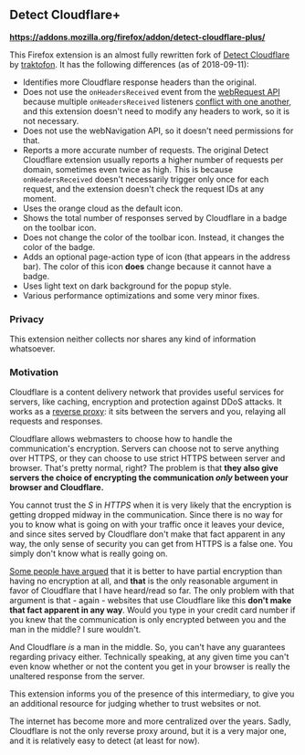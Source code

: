 Detect Cloudflare+
------------------

**https://addons.mozilla.org/firefox/addon/detect-cloudflare-plus/**

This Firefox extension is an almost fully rewritten fork of [Detect Cloudflare](https://github.com/traktofon/cf-detect) by [traktofon](https://github.com/traktofon). It has the following differences (as of 2018-09-11):
- Identifies more Cloudflare response headers than the original.
- Does not use the `onHeadersReceived` event from the [webRequest API](https://developer.mozilla.org/en-US/docs/Mozilla/Add-ons/WebExtensions/API/webRequest/) because multiple `onHeadersReceived` listeners [conflict with one another](https://github.com/ghacksuserjs/ghacks-user.js/issues/265), and this extension doesn't need to modify any headers to work, so it is not necessary.
- Does not use the webNavigation API, so it doesn't need permissions for that.
- Reports a more accurate number of requests. The original Detect Cloudflare extension usually reports a higher number of requests per domain, sometimes even twice as high. This is because `onHeadersReceived` doesn't necessarily trigger only once for each request, and the extension doesn't check the request IDs at any moment.
- Uses the orange cloud as the default icon.
- Shows the total number of responses served by Cloudflare in a badge on the toolbar icon.
- Does not change the color of the toolbar icon. Instead, it changes the color of the badge.
- Adds an optional page-action type of icon (that appears in the address bar). The color of this icon **does** change because it cannot have a badge.
- Uses light text on dark background for the popup style.
- Various performance optimizations and some very minor fixes.

### Privacy

This extension neither collects nor shares any kind of information whatsoever.

### Motivation

Cloudflare is a content delivery network that provides useful services for servers, like caching, encryption and protection against DDoS attacks. It works as a [reverse proxy](https://en.wikipedia.org/wiki/Reverse_proxy): it sits between the servers and you, relaying all requests and responses.

Cloudflare allows webmasters to choose how to handle the communication's encryption. Servers can choose not to serve anything over HTTPS, or they can choose to use strict HTTPS between server and browser. That's pretty normal, right? The problem is that **they also give servers the choice of encrypting the communication *only* between your browser and Cloudflare.**

You cannot trust the *S* in *HTTPS* when it is very likely that the encryption is getting dropped midway in the communication. Since there is no way for you to know what is going on with your traffic once it leaves your device, and since sites served by Cloudflare don't make that fact apparent in any way, the only sense of security you can get from HTTPS is a false one. You simply don't know what is really going on.

[Some people have argued](https://www.troyhunt.com/cloudflare-ssl-and-unhealthy-security-absolutism/) that it is better to have partial encryption than having no encryption at all, and **that** is the only reasonable argument in favor of Cloudflare that I have heard/read so far. The only problem with that argument is that - again - websites that use Cloudflare like this **don't make that fact apparent in any way**. Would you type in your credit card number if you knew that the communication is only encrypted between you and the man in the middle? I sure wouldn't.

And Cloudflare *is* a man in the middle. So, you can't have any guarantees regarding privacy either. Technically speaking, at any given time you can't even know whether or not the content you get in your browser is really the unaltered response from the server.

This extension informs you of the presence of this intermediary, to give you an additional resource for judging whether to trust websites or not.

The internet has become more and more centralized over the years. Sadly, Cloudflare is not the only reverse proxy around, but it is a very major one, and it is relatively easy to detect (at least for now).
